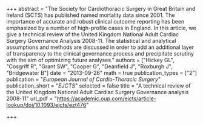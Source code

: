 +++
abstract = "The Society for Cardiothoracic Surgery in Great Britain and Ireland (SCTS) has published named mortality data since 2001. The importance of accurate and robust clinical outcome reporting has been emphasized by a number of high-profile cases in England. In this article, we give a technical review of the United Kingdom National Adult Cardiac Surgery Governance Analysis 2008-11. The statistical and analytical assumptions and methods are discussed in order to add an additional layer of transparency to the clinical governance process and precipitate scrutiny with the aim of optimizing future analyses."
authors = ["Hickey GL", "Cosgriff R", "Grant SW", "Cooper G", "Deanfield J", "Roxburgh J", "Bridgewater B"]
date = "2013-09-26"
math = true
publication_types = ["2"]
publication = "*European Journal of Cardio-Thoracic Surgery*"
publication_short = "*EJCTS*"
selected = false
title = "A technical review of the United Kingdom National Adult Cardiac Surgery Governance analysis 2008-11"
url_pdf = "https://academic.oup.com/ejcts/article-lookup/doi/10.1093/ejcts/ezt476"

+++
